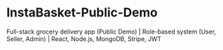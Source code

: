 # InstaBasket-Public-Demo
Full-stack grocery delivery app (Public Demo) | Role-based system (User, Seller, Admin) | React, Node.js, MongoDB, Stripe, JWT
